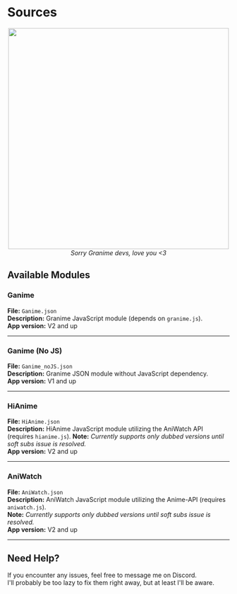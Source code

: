 # Sources

<div align="center"> 
  <img src="https://i.ibb.co/41qyCzd/1358296.png" width="500px">
  <br>
  <i>Sorry Granime devs, love you &lt;3</i>
</div>

## Available Modules

### Ganime
**File:** `Ganime.json`  
**Description:** Granime JavaScript module (depends on `granime.js`). <br>
**App version:** V2 and up

---

### Ganime (No JS)
**File:** `Ganime_noJS.json`  
**Description:** Granime JSON module without JavaScript dependency. <br>
**App version:** V1 and up

---

### HiAnime
**File:** `HiAnime.json`  
**Description:** HiAnime JavaScript module utilizing the AniWatch API (requires `hianime.js`).
**Note:** *Currently supports only dubbed versions until soft subs issue is resolved.* <br>
**App version:** V2 and up

---

### AniWatch
**File:** `AniWatch.json`  
**Description:** AniWatch JavaScript module utilizing the Anime-API (requires `aniwatch.js`).  
**Note:** *Currently supports only dubbed versions until soft subs issue is resolved.* <br>
**App version:** V2 and up

---

## Need Help?
If you encounter any issues, feel free to message me on Discord.  
I'll probably be too lazy to fix them right away, but at least I'll be aware. 




